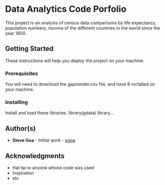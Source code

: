 # Data Analytics Code Porfolio

This project is an analysis of census data comparisons by life expectancy, population numbers, income of the different countries in the world since the year 1800.

## Getting Started  

These instructions will help you deploy the project on your machine.

### Prerequisites

You will need to download the gapminder.csv file, and have R inctalled on your machine.

### Installing

Install and load these libraries.
library(gdata)
library...

## Author(s)

* **Steve Goa** - *Initial work* - [sgoa](https://github.com/Sgoa)

## Acknowledgments

* Hat tip to anyone whose code was used
* Inspiration
* etc


